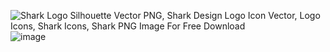 <img src="https://i.pinimg.com/736x/19/9f/4a/199f4a28fcc83f28744325ce303f3d08.jpg" alt="Shark Logo Silhouette Vector PNG, Shark Design Logo Icon Vector, Logo  Icons, Shark Icons, Shark PNG Image For Free Download"/>![image](https://github.com/user-attachments/assets/1c54d55b-b783-4bac-8e6b-6e435878c549)
